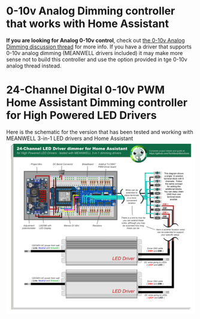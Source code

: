 # 0-10v Analog Dimming controller that works with Home Assistant
**If you are looking for Analog 0-10v control**, check out <a href="https://github.com/TechSmartSolutions/12-or-24-Channel-Home-Assistant-LED-Driver-dimmer-for-High-Powered-LED-Drivers/discussions/2">the 0-10v Analog Dimming discussion thread</a> for more info.  If you have a driver that supports 0-10v analog dimming (MEANWELL drivers included) it may make more sense not to build this controller and use the option provided in tge 0-10v analog thread instead.


# 24-Channel Digital 0-10v PWM Home Assistant Dimming controller for High Powered LED Drivers
Here is the schematic for the version that has been tested and working with MEANWELL 3-in-1 LED drivers and Home Assistant 
<img src="/images/24-Channel-TLC5947-based-LED-Driver-dimmer-for-Home-Assistant.png">
     
